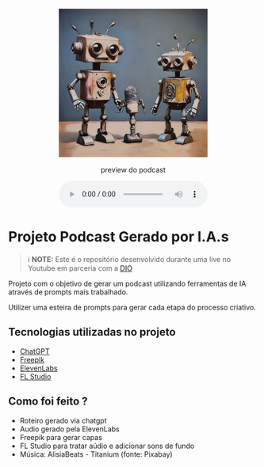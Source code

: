 <p align="center">
<img 
    src="./assets/cover_art.jpeg"
    width="300"
    />
</p>

<p align="center">
    preview do podcast
</p>

<div align="center">
    <audio src="output/falando-pythones-ep-1.mp3" controls title="Podcast Editado"></audio>
</div>

# Projeto Podcast Gerado por I.A.s


 > ℹ️ **NOTE:** Este é o repositório desenvolvido durante uma live no Youtube em parceria com a [DIO](https://dio.me)

Projeto com o objetivo de gerar um podcast utilizando ferramentas de IA através de prompts mais trabalhado.

Utilizer uma esteira de prompts para gerar cada etapa do processo criativo.

## Tecnologias utilizadas no projeto

- [ChatGPT](https://chat.openai.com/) 
- [Freepik](https://br.freepik.com/)
- [ElevenLabs](https://beta.elevenlabs.io/)
- [FL Studio](https://www.image-line.com/)

## Como foi feito ?

- Roteiro gerado via chatgpt
- Audio gerado pela ElevenLabs
- Freepik para gerar capas
- FL Studio para tratar aúdio e adicionar sons de fundo
- Música: AlisiaBeats - Titanium (fonte: Pixabay)
